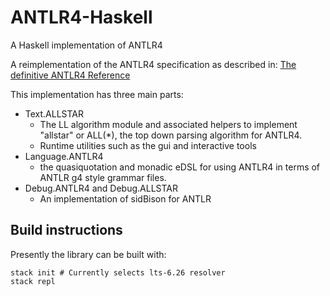 # ANTLR4-Haskell
A Haskell implementation of ANTLR4

A reimplementation of the ANTLR4 specification as described in:
[The definitive ANTLR4 Reference](https://pragprog.com/book/tpantlr2/the-definitive-antlr-4-reference)

This implementation has three main parts:
- Text.ALLSTAR
  - The LL algorithm module and associated helpers to implement "allstar" or ALL(\*), the top down parsing algorithm for ANTLR4.
  - Runtime utilities such as the gui and interactive tools
- Language.ANTLR4
  - the quasiquotation and monadic eDSL for using ANTLR4 in terms of ANTLR g4 style grammar files.
- Debug.ANTLR4 and Debug.ALLSTAR
  - An implementation of sidBison for ANTLR

## Build instructions

Presently the library can be built with:

```
stack init # Currently selects lts-6.26 resolver
stack repl
```

